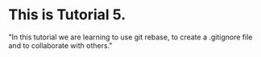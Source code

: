 # This is Tutorial 5.
"In this tutorial we are learning to use git rebase, to create a .gitignore file and to collaborate with others."
